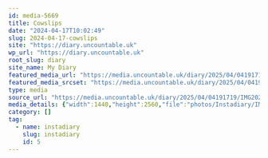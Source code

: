 ```yaml
---
id: media-5669
title: Cowslips
date: "2024-04-17T10:02:49"
slug: 2024-04-17-cowslips
site: "https://diary.uncountable.uk"
wp_url: "https://diary.uncountable.uk"
root_slug: diary
site_name: My Diary
featured_media_url: "https://media.uncountable.uk/diary/2025/04/04191719/IMG20240417110249_BURST000_COVER-scaled.webp"
featured_media_srcset: "https://media.uncountable.uk/diary/2025/04/04191719/IMG20240417110249_BURST000_COVER-169x300.webp 169w, https://media.uncountable.uk/diary/2025/04/04191719/IMG20240417110249_BURST000_COVER-576x1024.webp 576w, https://media.uncountable.uk/diary/2025/04/04191719/IMG20240417110249_BURST000_COVER-150x150.webp 150w, https://media.uncountable.uk/diary/2025/04/04191719/IMG20240417110249_BURST000_COVER-360x640.webp 360w, https://media.uncountable.uk/diary/2025/04/04191719/IMG20240417110249_BURST000_COVER-scaled.webp 1440w"
type: media
source_url: "https://media.uncountable.uk/diary/2025/04/04191719/IMG20240417110249_BURST000_COVER-scaled.webp"
media_details: {"width":1440,"height":2560,"file":"photos/Instadiary/IMG20240417110249_BURST000_COVER-scaled.webp","filesize":139440,"sizes":{"medium":{"file":"IMG20240417110249_BURST000_COVER-169x300.webp","width":169,"height":300,"filesize":11508,"mime_type":"image/webp","source_url":"https://media.uncountable.uk/diary/2025/04/04191719/IMG20240417110249_BURST000_COVER-169x300.webp"},"large":{"file":"IMG20240417110249_BURST000_COVER-576x1024.webp","width":576,"height":1024,"filesize":49078,"mime_type":"image/webp","source_url":"https://media.uncountable.uk/diary/2025/04/04191719/IMG20240417110249_BURST000_COVER-576x1024.webp"},"thumbnail":{"file":"IMG20240417110249_BURST000_COVER-150x150.webp","width":150,"height":150,"filesize":6564,"mime_type":"image/webp","source_url":"https://media.uncountable.uk/diary/2025/04/04191719/IMG20240417110249_BURST000_COVER-150x150.webp"},"mobwidth":{"file":"IMG20240417110249_BURST000_COVER-360x640.webp","width":360,"height":640,"filesize":28092,"mime_type":"image/webp","source_url":"https://media.uncountable.uk/diary/2025/04/04191719/IMG20240417110249_BURST000_COVER-360x640.webp"},"full":{"file":"IMG20240417110249_BURST000_COVER-scaled.webp","width":1440,"height":2560,"mime_type":"image/webp","source_url":"https://media.uncountable.uk/diary/2025/04/04191719/IMG20240417110249_BURST000_COVER-scaled.webp"}},"image_meta":{"aperture":"0","credit":"","camera":"","caption":"","created_timestamp":"0","copyright":"","focal_length":"0","iso":"0","shutter_speed":"0","title":"","orientation":"0","keywords":[]},"original_image":"IMG20240417110249_BURST000_COVER.webp"}
category: []
tag:
  - name: instadiary
    slug: instadiary
    id: 5
---
```


